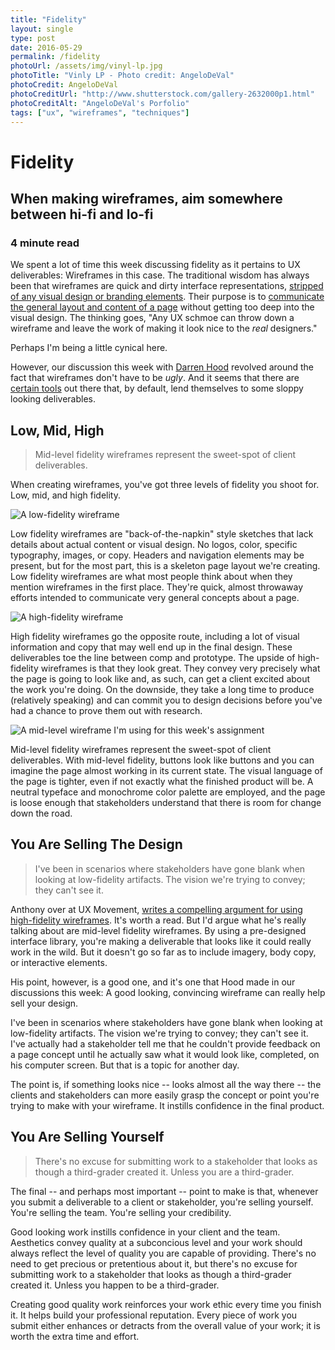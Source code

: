 ```yaml
---
title: "Fidelity"
layout: single
type: post
date: 2016-05-29
permalink: /fidelity
photoUrl: /assets/img/vinyl-lp.jpg
photoTitle: "Vinly LP - Photo credit: AngeloDeVal"
photoCredit: AngeloDeVal
photoCreditUrl: "http://www.shutterstock.com/gallery-2632000p1.html" 
photoCreditAlt: "AngeloDeVal's Porfolio"
tags: ["ux", "wireframes", "techniques"]
---
```


# Fidelity

## When making wireframes, aim somewhere between hi-fi and lo-fi

### 4 minute read

We spent a lot of time this week discussing fidelity as it pertains to UX deliverables: Wireframes in this case. The traditional wisdom has always been that wireframes are quick and dirty interface representations, [stripped of any visual design or branding elements][1]. Their purpose is to [communicate the general layout and content of a page][2] without getting too deep into the visual design. The thinking goes, "Any UX schmoe can throw down a wireframe and leave the work of making it look nice to the *real* designers."

Perhaps I'm being a little cynical here. 

However, our discussion this week with [Darren Hood][3] revolved around the fact that wireframes don't have to be *ugly*. And it seems that there are [certain tools][4] out there that, by default, lend themselves to some sloppy looking deliverables.

## Low, Mid, High

> Mid-level fidelity wireframes represent the sweet-spot of client deliverables.

When creating wireframes, you've got three levels of fidelity you shoot for. Low, mid, and high fidelity.

![A low-fidelity wireframe][image-1]

Low fidelity wireframes are "back-of-the-napkin" style sketches that lack details about actual content or visual design. No logos, color, specific typography, images, or copy. Headers and navigation elements may be present, but for the most part, this is a skeleton page layout we're creating. Low fidelity wireframes are what most people think about when they mention wireframes in the first place. They're quick, almost throwaway efforts intended to communicate very general concepts about a page.

![A high-fidelity wireframe][image-2]

High fidelity wireframes go the opposite route, including a lot of visual information and copy that may well end up in the final design. These deliverables toe the line between comp and prototype. The upside of high-fidelity wireframes is that they look great. They convey very precisely what the page is going to look like and, as such, can get a client excited about the work you're doing. On the downside, they take a long time to produce (relatively speaking) and can commit you to design decisions before you've had a chance to prove them out with research.

![A mid-level wireframe I'm using for this week's assignment][image-3]

Mid-level fidelity wireframes represent the sweet-spot of client deliverables. With mid-level fidelity, buttons look like buttons and you can imagine the page almost working in its current state. The visual language of the page is tighter, even if not exactly what the finished product will be. A neutral typeface and monochrome color palette are employed, and the page is loose enough that stakeholders understand that there is room for change down the road.

## You Are Selling The Design

> I've been in scenarios where stakeholders have gone blank when looking at low-fidelity artifacts. The vision we're trying to convey; they can't see it. 

Anthony over at UX Movement, [writes a compelling argument for using high-fidelity wireframes][5]. It's worth a read. But I'd argue what he's really talking about are mid-level fidelity wireframes. By using a pre-designed interface library, you're making a deliverable that looks like it could really work in the wild. But it doesn't go so far as to include imagery, body copy, or interactive elements.

His point, however, is a good one, and it's one that Hood made in our discussions this week: A good looking, convincing wireframe can really help sell your design.

I've been in scenarios where stakeholders have gone blank when looking at low-fidelity artifacts. The vision we're trying to convey; they can't see it. I've actually had a stakeholder tell me that he couldn't provide feedback on a page concept until he actually saw what it would look like, completed, on his computer screen. But that is a topic for another day.

The point is, if something looks nice -- looks almost all the way there -- the clients and stakeholders can more easily grasp the concept or point you're trying to make with your wireframe. It instills confidence in the final product.

## You Are Selling Yourself

> There's no excuse for submitting work to a stakeholder that looks as though a third-grader created it. Unless you are a third-grader.

The final -- and perhaps most important -- point to make is that, whenever you submit a deliverable to a client or stakeholder, you're selling yourself. You're selling the team. You're selling your credibility.

Good looking work instills confidence in your client and the team. Aesthetics convey quality at a subconcious level and your work should always reflect the level of quality you are capable of providing. There's no need to get precious or pretentious about it, but there's no excuse for submitting work to a stakeholder that looks as though a third-grader created it. Unless you happen to be a third-grader.

Creating good quality work reinforces your work ethic every time you finish it. It helps build your professional reputation. Every piece of work you submit either enhances or detracts from the overall value of your work; it is worth the extra time and effort.


[1]:	http://theuxreview.co.uk/wireframes-beginners-guide/
[2]:	https://medium.com/@danritz/wireframes-a-good-communication-tool-a-poor-design-tool-1bc64b033962#.xbomavigp
[3]:	http://www.dwilliamhood.com/
[4]:	https://balsamiq.com/
[5]:	http://uxmovement.com/wireframes/4-things-no-one-told-me-about-high-fidelity-wireframes/

[image-1]:	https://media.balsamiq.com/img/examples/mytunez-sketch.png "A low-fidelity wireframe"
[image-2]:	https://blog.pidoco.com/wp-content/uploads/2010/05/pidoco_hifi_homepage.png "A high-fidelity wireframe"
[image-3]:	img/mid-level-wireframe.png "A mid-level wireframe I'm using for this week's assignment"
